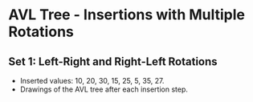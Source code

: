 # AVL Tree - Insertions with Multiple Rotations
## Set 1: Left-Right and Right-Left Rotations


- Inserted values: 10, 20, 30, 15, 25, 5, 35, 27.
- Drawings of the AVL tree after each insertion step.
